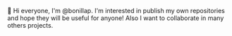 👋 Hi everyone, I'm @bonillap. I'm interested in publish my own repositories and hope they will be useful for anyone! 
Also I want to collaborate in many others projects.

<!---
bonillap/bonillap is a ✨ special ✨ repository because its `README.md` (this file) appears on your GitHub profile.
You can click the Preview link to take a look at your changes.
--->
